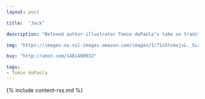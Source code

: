 ```yaml
---
layout: post

title:  "Jack"

description: "Beloved author-illustrator Tomie dePaola’s take on traditional “Jack tales”—in which a young hero ventures out to seek his fortune and gains it through luck or pluck—is perfect for preschoolers. His hero’s reward is a wealth of animal friends who increase in number—and volume—as the story progresses. When Jack sets out to see the world and find a place of his own, he’s surprised to attract a following of enthusiastic animal friends eager to join him on his quest. Jack and his entourage all have high hopes that they will find just what they are looking for as they travel on their merry way. Children will delight in the cumulative chorus of animal sounds as the pages get more and more crowded with the residents of this delightful kingdom."

img: "https://images-na.ssl-images-amazon.com/images/I/71zXtvmxjvL._SL480_.jpg"

buy: "http://amzn.com/1481400932"

tags:
- Tomie dePaola
---
```


{% include content-rss.md %}